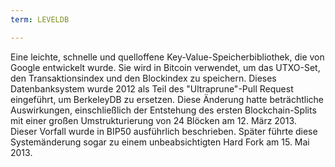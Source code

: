 ```yaml
---
term: LEVELDB

---
```

Eine leichte, schnelle und quelloffene Key-Value-Speicherbibliothek, die von Google entwickelt wurde. Sie wird in Bitcoin verwendet, um das UTXO-Set, den Transaktionsindex und den Blockindex zu speichern. Dieses Datenbanksystem wurde 2012 als Teil des "Ultraprune"-Pull Request eingeführt, um BerkeleyDB zu ersetzen. Diese Änderung hatte beträchtliche Auswirkungen, einschließlich der Entstehung des ersten Blockchain-Splits mit einer großen Umstrukturierung von 24 Blöcken am 12. März 2013. Dieser Vorfall wurde in BIP50 ausführlich beschrieben. Später führte diese Systemänderung sogar zu einem unbeabsichtigten Hard Fork am 15. Mai 2013.